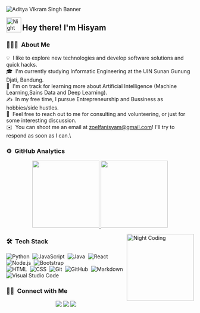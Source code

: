 ![Aditya Vikram Singh Banner](https://media.licdn.com/dms/image/v2/D5616AQGBzzlhfI2u6w/profile-displaybackgroundimage-shrink_350_1400/B56ZWneWO8GsAc-/0/1742271506538?e=1751500800&v=beta&t=eYuAM2nxWMC1c0B7j_CA1NcQ6JIC_7C12mqISgaNM8E)

<img alt="Night Coding" src="./assets/Hand%20Wave.gif" width='40' align="left"/><h2>Hey there! I'm Hisyam</h2>

<!-- ## 👋 &nbsp;Hey there! I'm Aditya -->

### 👨🏻‍💻 &nbsp;About Me

💡 &nbsp;I like to explore new technologies and develop software solutions and quick hacks.\
🎓 &nbsp;I'm currently studying Informatic Engineering at the UIN Sunan Gunung Djati, Bandung.\
🌱 &nbsp;I'm on track for learning more about Artificial Intelligence (Machine Learning,Sains Data and Deep Learning).\
✍️ &nbsp;In my free time, I pursue Entrepreneurship and Bussiness as hobbies/side hustles.\
💬 &nbsp;Feel free to reach out to me for consulting and volunteering, or just for some interesting discussion.\
✉️ &nbsp;You can shoot me an email at zoelfanisyam@gmail.com! I'll try to respond as soon as I can.\

### ⚙️ &nbsp;GitHub Analytics

<p align="center">
<a href="https://github.com/AVS1508">
  <img height="180em" src="https://github-readme-stats-eight-theta.vercel.app/api?username=zoelfanisyam&show_icons=true&theme=algolia&include_all_commits=true&count_private=true"/>
  <img height="180em" src="https://github-readme-stats-eight-theta.vercel.app/api/top-langs/?username=zoelfanisyam&layout=compact&langs_count=8&theme=algolia"/>
</a>
</p>

<img alt="Night Coding" height="180em" src="https://media.giphy.com/media/v1.Y2lkPTc5MGI3NjExdTlqZjI3d3F5aHl4aXhsZnZ5NDQxeTBqbm1nNmVtcTNjdWExdmsycyZlcD12MV9naWZzX3NlYXJjaCZjdD1n/llBprZ5L7Bm2YLX8va/giphy.gif" align="right"/>

### 🛠 &nbsp;Tech Stack

![Python](https://img.shields.io/badge/-Python-05122A?style=flat&logo=python)&nbsp;
![JavaScript](https://img.shields.io/badge/-JavaScript-05122A?style=flat&logo=javascript)&nbsp;
![Java](https://img.shields.io/badge/-Java-05122A?style=flat&logo=Java&logoColor=FFA518)&nbsp;
![React](https://img.shields.io/badge/-React-05122A?style=flat&logo=react)&nbsp;
![Node.js](https://img.shields.io/badge/-Node.js-05122A?style=flat&logo=node.js)&nbsp;
![Bootstrap](https://img.shields.io/badge/-Bootstrap-05122A?style=flat&logo=bootstrap&logoColor=563D7C)\
![HTML](https://img.shields.io/badge/-HTML-05122A?style=flat&logo=HTML5)&nbsp;
![CSS](https://img.shields.io/badge/-CSS-05122A?style=flat&logo=CSS3&logoColor=1572B6)&nbsp;
![Git](https://img.shields.io/badge/-Git-05122A?style=flat&logo=git)&nbsp;
![GitHub](https://img.shields.io/badge/-GitHub-05122A?style=flat&logo=github)&nbsp;
![Markdown](https://img.shields.io/badge/-Markdown-05122A?style=flat&logo=markdown)\
![Visual Studio Code](https://img.shields.io/badge/-Visual%20Studio%20Code-05122A?style=flat&logo=visual-studio-code&logoColor=007ACC)&nbsp;



### 🤝🏻 &nbsp;Connect with Me

<p align="center">
<a href="https://www.linkedin.com/in/hisyam-arief-zulfani-661821239/"><img src="https://img.shields.io/badge/-Hisyam Arief Zulfani-0077B5?style=flat&logo=Linkedin&logoColor=white"/></a>
<a href="mailto:avsingh@umass.edu"><img src="https://img.shields.io/badge/-zoelfanisyam@gmail.com-D14836?style=flat&logo=Gmail&logoColor=white"/></a>
<a href="https://www.instagram.com/hisyamzulf/"><img src="https://img.shields.io/badge/-@hisyamzulf-E4405F?style=flat&logo=Instagram&logoColor=white"/></a>
</p>
